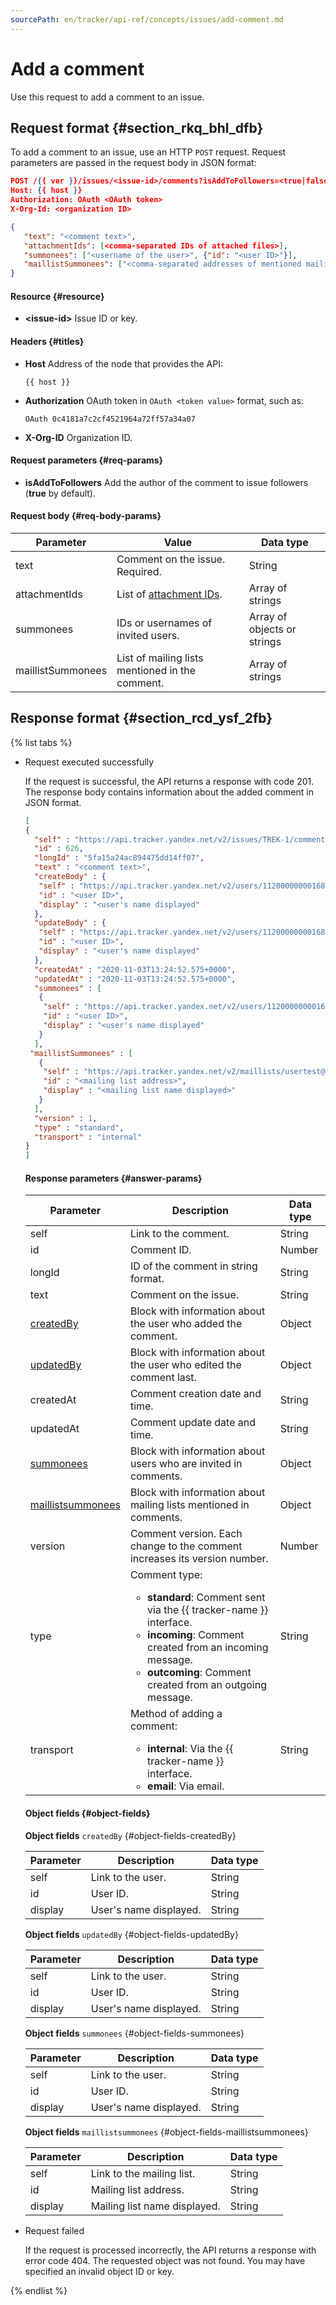 ```yaml
---
sourcePath: en/tracker/api-ref/concepts/issues/add-comment.md
---
```

# Add a comment

Use this request to add a comment to an issue.

## Request format {#section_rkq_bhl_dfb}

To add a comment to an issue, use an HTTP `POST` request. Request parameters are passed in the request body in JSON format:

```json
POST /{{ ver }}/issues/<issue-id>/comments?isAddToFollowers=<true|false>
Host: {{ host }}
Authorization: OAuth <OAuth token>
X-Org-Id: <organization ID>

{
   "text": "<comment text>",
   "attachmentIds": [<comma-separated IDs of attached files>],
   "summonees": ["<username of the user>", {"id": "<user ID>"}],
   "maillistSummonees": ["<comma-separated addresses of mentioned mailing lists>"]
}
```

#### Resource {#resource}

- **\<issue-id\>**
Issue ID or key.

#### Headers {#titles}

- **Host**
Address of the node that provides the API:

     ```
     {{ host }}
     ```
- **Authorization**
OAuth token in `OAuth <token value>` format, such as:

     ```
     OAuth 0c4181a7c2cf4521964a72ff57a34a07
     ```
- **X-Org-ID**
Organization ID.

#### Request parameters {#req-params}

- **isAddToFollowers**
Add the author of the comment to issue followers (**true** by default).

#### Request body {#req-body-params}

| Parameter | Value | Data type |
| ----- | ----- | ----- |
| text | Comment on the issue. Required. | String |
| attachmentIds | List of [attachment IDs](temp-attachment.md). | Array of strings |
| summonees | IDs or usernames of invited users. | Array of objects or strings |
| maillistSummonees | List of mailing lists mentioned in the comment. | Array of strings |

## Response format {#section_rcd_ysf_2fb}

{% list tabs %}

- Request executed successfully

    If the request is successful, the API returns a response with code 201. The response body contains information about the added comment in JSON format.

    ```json
    [ 
    {
      "self" : "https://api.tracker.yandex.net/v2/issues/TREK-1/comments/626",
      "id" : 626,  
      "longId" : "5fa15a24ac894475dd14ff07",  
      "text" : "<comment text>",
      "createBody" : {
       "self" : "https://api.tracker.yandex.net/v2/users/1120000000016876",
       "id" : "<user ID>",
       "display" : "<user's name displayed"
      },
      "updateBody" : {
       "self" : "https://api.tracker.yandex.net/v2/users/1120000000016876",
       "id" : "<user ID>",
       "display" : "<user's name displayed"
      },
      "createdAt" : "2020-11-03T13:24:52.575+0000",  
      "updatedAt" : "2020-11-03T13:24:52.575+0000",  
      "summonees" : [
       { 
        "self" : "https://api.tracker.yandex.net/v2/users/1120000000016576",
        "id" : "<user ID>",
        "display" : "<user's name displayed"
       } 
      ],
     "maillistSummonees" : [
       { 
        "self" : "https://api.tracker.yandex.net/v2/maillists/usertest@test.ru",
        "id" : "<mailing list address>",
        "display" : "<mailing list name displayed>"
       } 
      ], 
      "version" : 1,  
      "type" : "standard",  
      "transport" : "internal"
    }
    ]
    ```

    #### Response parameters {#answer-params}

    | Parameter | Description | Data type |
    | ----- | ----- | ----- |
    | self | Link to the comment. | String |
    | id | Comment ID. | Number |
    | longId | ID of the comment in string format. | String |
    | text | Comment on the issue. | String |
    | [createdBy](#object-fields-createdBy) | Block with information about the user who added the comment. | Object |
    | [updatedBy](#object-fields-updatedBy) | Block with information about the user who edited the comment last. | Object |
    | createdAt | Comment creation date and time. | String |
    | updatedAt | Comment update date and time. | String |
    | [summonees](#object-fields-summonees) | Block with information about users who are invited in comments. | Object |
    | [maillistsummonees](#object-fields-maillistsummonees) | Block with information about mailing lists mentioned in comments. | Object |
    | version | Comment version. Each change to the comment increases its version number. | Number |
    | type | Comment type:<ul><li>**standard**: Comment sent via the {{ tracker-name }} interface.</li><li>**incoming**: Comment created from an incoming message.</li><li>**outcoming**: Comment created from an outgoing message.</li></ul> | String |
    | transport | Method of adding a comment:<ul><li>**internal**: Via the {{ tracker-name }} interface.</li><li>**email**: Via email.</li></ul> | String |

    #### Object fields {#object-fields}

    **Object fields** `createdBy` {#object-fields-createdBy}

    | Parameter | Description | Data type |
    | ----- | ----- | ----- |
    | self | Link to the user. | String |
    | id | User ID. | String |
    | display | User's name displayed. | String |

    **Object fields** `updatedBy` {#object-fields-updatedBy}

    | Parameter | Description | Data type |
    | ----- | ----- | ----- |
    | self | Link to the user. | String |
    | id | User ID. | String |
    | display | User's name displayed. | String |

    **Object fields** `summonees` {#object-fields-summonees}

    | Parameter | Description | Data type |
    | ----- | ----- | ----- |
    | self | Link to the user. | String |
    | id | User ID. | String |
    | display | User's name displayed. | String |

    **Object fields** `maillistsummonees` {#object-fields-maillistsummonees}

    | Parameter | Description | Data type |
    | ----- | ----- | ----- |
    | self | Link to the mailing list. | String |
    | id | Mailing list address. | String |
    | display | Mailing list name displayed. | String |

- Request failed

    If the request is processed incorrectly, the API returns a response with error code 404. The requested object was not found. You may have specified an invalid object ID or key.

{% endlist %}

